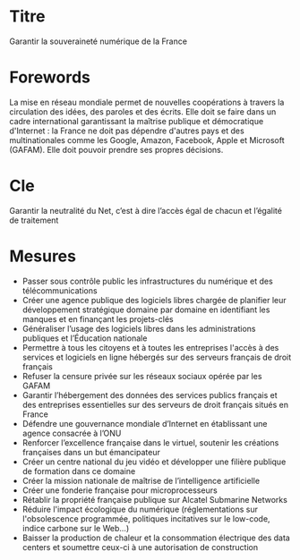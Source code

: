 # Titre

Garantir la souveraineté numérique de la France
# Forewords

La mise en réseau mondiale permet de nouvelles coopérations à travers la circulation des idées, des paroles et des écrits. Elle doit se faire dans un cadre international garantissant la maîtrise publique et démocratique d'Internet : la France ne doit pas dépendre d'autres pays et des multinationales comme les Google, Amazon, Facebook, Apple et Microsoft (GAFAM). Elle doit pouvoir prendre ses propres décisions.

# Cle
Garantir la neutralité du Net, c’est à dire l’accès égal de chacun et l’égalité de traitement

# Mesures

* Passer sous contrôle public les infrastructures du numérique et des télécommunications
* Créer une agence publique des logiciels libres chargée de planifier leur développement stratégique domaine par domaine en identifiant les manques et en finançant les projets-clés
* Généraliser l’usage des logiciels libres dans les administrations publiques et l’Éducation nationale
* Permettre à tous les citoyens et à toutes les entreprises l'accès à des services et logiciels en ligne hébergés sur des serveurs français de droit français
* Refuser la censure privée sur les réseaux sociaux opérée par les GAFAM
* Garantir l’hébergement des données des services publics français et des entreprises essentielles sur des serveurs de droit français situés en France
* Défendre une gouvernance mondiale d’Internet en établissant une agence consacrée à l’ONU
* Renforcer l’excellence française dans le virtuel, soutenir les créations françaises dans un but émancipateur
* Créer un centre national du jeu vidéo et développer une filière publique de formation dans ce domaine
* Créer la mission nationale de maîtrise de l’intelligence artificielle
* Créer une fonderie française pour microprocesseurs
* Rétablir la propriété française publique sur Alcatel Submarine Networks
* Réduire l'impact écologique du numérique (réglementations sur l'obsolescence programmée, politiques incitatives sur le low-code, indice carbone sur le Web...)
* Baisser la production de chaleur et la consommation électrique des data centers et soumettre ceux-ci à une autorisation de construction